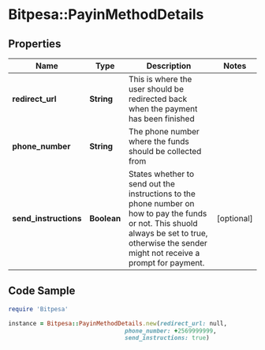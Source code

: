 # Bitpesa::PayinMethodDetails

## Properties

Name | Type | Description | Notes
------------ | ------------- | ------------- | -------------
**redirect_url** | **String** | This is where the user should be redirected back when the payment has been finished | 
**phone_number** | **String** | The phone number where the funds should be collected from | 
**send_instructions** | **Boolean** | States whether to send out the instructions to the phone number on how to pay the funds or not. This shuold always be set to true, otherwise the sender might not receive a prompt for payment. | [optional] 

## Code Sample

```ruby
require 'Bitpesa'

instance = Bitpesa::PayinMethodDetails.new(redirect_url: null,
                                 phone_number: +2569999999,
                                 send_instructions: true)
```


